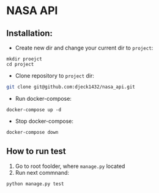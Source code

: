 # NASA API

## Installation:

- Create new dir and change your current dir to `project`:
```
mkdir proejct
cd project 
```
- Clone repository to `project` dir: 
```bash
git clone git@github.com:djeck1432/nasa_api.git
```
- Run docker-compose:
```
docker-compose up -d
```
- Stop docker-compose:
```bash
docker-compose down
```

## How to run test

1. Go to root foolder, where `manage.py` located
2. Run next commnand:
```bash
python manage.py test
```